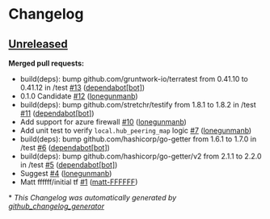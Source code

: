 # Changelog

## [Unreleased](https://github.com/Azure/terraform-azure-hubandspoke/tree/HEAD)

**Merged pull requests:**

- build\(deps\): bump github.com/gruntwork-io/terratest from 0.41.10 to 0.41.12 in /test [\#13](https://github.com/Azure/terraform-azure-hubandspoke/pull/13) ([dependabot[bot]](https://github.com/apps/dependabot))
- 0.1.0 Candidate [\#12](https://github.com/Azure/terraform-azure-hubandspoke/pull/12) ([lonegunmanb](https://github.com/lonegunmanb))
- build\(deps\): bump github.com/stretchr/testify from 1.8.1 to 1.8.2 in /test [\#11](https://github.com/Azure/terraform-azure-hubandspoke/pull/11) ([dependabot[bot]](https://github.com/apps/dependabot))
- Add support for azure firewall [\#10](https://github.com/Azure/terraform-azure-hubandspoke/pull/10) ([lonegunmanb](https://github.com/lonegunmanb))
- Add unit test to verify `local.hub_peering_map` logic [\#7](https://github.com/Azure/terraform-azure-hubandspoke/pull/7) ([lonegunmanb](https://github.com/lonegunmanb))
- build\(deps\): bump github.com/hashicorp/go-getter from 1.6.1 to 1.7.0 in /test [\#6](https://github.com/Azure/terraform-azure-hubandspoke/pull/6) ([dependabot[bot]](https://github.com/apps/dependabot))
- build\(deps\): bump github.com/hashicorp/go-getter/v2 from 2.1.1 to 2.2.0 in /test [\#5](https://github.com/Azure/terraform-azure-hubandspoke/pull/5) ([dependabot[bot]](https://github.com/apps/dependabot))
- Suggest [\#4](https://github.com/Azure/terraform-azure-hubandspoke/pull/4) ([lonegunmanb](https://github.com/lonegunmanb))
- Matt ffffff/initial tf [\#1](https://github.com/Azure/terraform-azure-hubandspoke/pull/1) ([matt-FFFFFF](https://github.com/matt-FFFFFF))



\* *This Changelog was automatically generated by [github_changelog_generator](https://github.com/github-changelog-generator/github-changelog-generator)*
